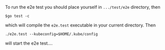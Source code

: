 To run the e2e test you should place yourself in  `.../test/e2e` directory, then

```shell
$go test -c
```
which will compile the `e2e.test` executable in your current directory. Then

```shell
./e2e.test --kubeconfig=$HOME/.kube/config

```

will start the e2e test....
